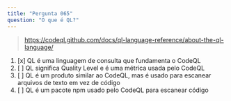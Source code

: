```yaml
---
title: "Pergunta 065"
question: "O que é QL?"
---
```



> https://codeql.github.com/docs/ql-language-reference/about-the-ql-language/
1. [x] QL é uma linguagem de consulta que fundamenta o CodeQL  
1. [ ] QL significa Quality Level e é uma métrica usada pelo CodeQL  
1. [ ] QL é um produto similar ao CodeQL, mas é usado para escanear arquivos de texto em vez de código  
1. [ ] QL é um pacote npm usado pelo CodeQL para escanear código  
